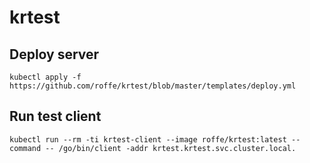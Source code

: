 # krtest

## Deploy server

    kubectl apply -f https://github.com/roffe/krtest/blob/master/templates/deploy.yml

## Run test client

    kubectl run --rm -ti krtest-client --image roffe/krtest:latest --command -- /go/bin/client -addr krtest.krtest.svc.cluster.local.